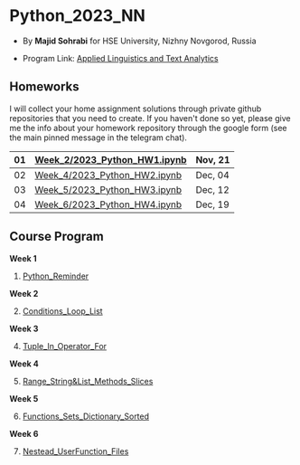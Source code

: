 # Python_2023_NN

- By **Majid Sohrabi** for HSE University, Nizhny Novgorod, Russia

- Program Link: [Applied Linguistics and Text Analytics](https://nnov.hse.ru/en/ma/appling/)

## Homeworks

I will collect your home assignment solutions through private github repositories that you need to create. If you haven't done so yet, please give me the info about your homework repository through the google form (see the main pinned message in the telegram chat).


| 01 | [Week_2/2023_Python_HW1.ipynb](Week_2/2023_Python_HW1.ipynb) | Nov, 21 |
| -- | ---------------------------- | ------- |
| 02 | [Week_4/2023_Python_HW2.ipynb](Week_4/2023_Python_HW2.ipynb) | Dec, 04 |
| 03 | [Week_5/2023_Python_HW3.ipynb](Week_5/2023_Python_HW3.ipynb) | Dec, 12 |
| 04 | [Week_6/2023_Python_HW4.ipynb](Week_6/2023_Python_HW4.ipynb) | Dec, 19 |

## Course Program

**Week 1**

  1. [Python_Reminder](Week_1/Python_Reminder_2023(NN).ipynb)
     
**Week 2**

  2. [Conditions_Loop_List](Week_2/Week_2_Conditions_Loop_List.ipynb)

**Week 3**

  4. [Tuple_In_Operator_For](Week_3/Week_3_Tuple_In_For.ipynb)

**Week 4**

  5. [Range_String&List_Methods_Slices](Week_4/Week_4_Range_StringList_Methods_Slices.ipynb)

**Week 5**

  6. [Functions_Sets_Dictionary_Sorted](Week_5/Week_5_Functions_Sets_Dictionary.ipynb)

**Week 6**

  7. [Nestead_UserFunction_Files](Week_6/Week_6_Nestead_User_Function_Files.ipynb)

